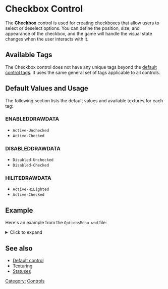 # Checkbox Control

The **Checkbox** control is used for creating checkboxes that allow users to select or deselect options. You can define
the position, size, and appearance of the checkbox, and the game will handle the visual state changes when the user
interacts with it.

## Available Tags

The Checkbox control does not have any unique tags beyond the [default control tags](../controls/user.md).
It uses the same general set of tags applicable to all controls.

## Default Values and Usage

The following section lists the default values and available textures for each tag:

### ENABLEDDRAWDATA

* `Active-Unchecked`
* `Active-Checked`

### DISABLEDDRAWDATA

* `Disabled-Unchecked`
* `Disabled-Checked`

### HILITEDRAWDATA

* `Active-HiLighted`
* `Active-Checked`

## Example

Here's an example from the `OptionsMenu.wnd` file:

<details>
  <summary>Click to expand</summary>

```nasm
        WINDOW
          WINDOWTYPE = CHECKBOX;
          SCREENRECT = UPPERLEFT: 160 260,
                       BOTTOMRIGHT: 387 285,
                       CREATIONRESOLUTION: 800 600;
          NAME = "OptionsMenu.wnd:CheckAlternateMouse";
          STATUS = ENABLED+IMAGE+BORDER;
          STYLE = CHECKBOX+MOUSETRACK;
          SYSTEMCALLBACK = "[None]";
          INPUTCALLBACK = "[None]";
          TOOLTIPCALLBACK = "[None]";
          DRAWCALLBACK = "[None]";
          FONT = NAME: "Arial", SIZE: 14, BOLD: 0;
          HEADERTEMPLATE = "MinorTitle";
          TOOLTIPTEXT = "TOOLTIP:AlternateMouse";
          TOOLTIPDELAY = -1;
          TEXT = "GUI:AlternateMouse";
          TEXTCOLOR = ENABLED:  255 255 255 255, ENABLEDBORDER:  0 0 0 255,
                      DISABLED: 192 192 192 255, DISABLEDBORDER: 64 64 64 255,
                      HILITE:   186 255 12 255, HILITEBORDER:   0 0 0 255;
          ENABLEDDRAWDATA = IMAGE: NoImage, COLOR: 255 0 0 255, BORDERCOLOR: 255 128 128 255,
                            IMAGE: Active-Unchecked, COLOR: 255 255 255 0, BORDERCOLOR: 128 128 255 255,
                            IMAGE: Active-Checked, COLOR: 0 0 255 255, BORDERCOLOR: 128 128 255 255,
                            IMAGE: NoImage, COLOR: 255 255 255 0, BORDERCOLOR: 255 255 255 0,
                            IMAGE: NoImage, COLOR: 255 255 255 0, BORDERCOLOR: 255 255 255 0,
                            IMAGE: NoImage, COLOR: 255 255 255 0, BORDERCOLOR: 255 255 255 0,
                            IMAGE: NoImage, COLOR: 255 255 255 0, BORDERCOLOR: 255 255 255 0,
                            IMAGE: NoImage, COLOR: 255 255 255 0, BORDERCOLOR: 255 255 255 0,
                            IMAGE: NoImage, COLOR: 255 255 255 0, BORDERCOLOR: 255 255 255 0;
          DISABLEDDRAWDATA = IMAGE: NoImage, COLOR: 128 128 128 255, BORDERCOLOR: 192 192 192 255,
                             IMAGE: Disabled-Unchecked, COLOR: 255 255 255 0, BORDERCOLOR: 192 192 192 255,
                             IMAGE: Disabled-Checked, COLOR: 64 64 64 255, BORDERCOLOR: 254 254 254 255,
                             IMAGE: NoImage, COLOR: 255 255 255 0, BORDERCOLOR: 255 255 255 0,
                             IMAGE: NoImage, COLOR: 255 255 255 0, BORDERCOLOR: 255 255 255 0,
                             IMAGE: NoImage, COLOR: 255 255 255 0, BORDERCOLOR: 255 255 255 0,
                             IMAGE: NoImage, COLOR: 255 255 255 0, BORDERCOLOR: 255 255 255 0,
                             IMAGE: NoImage, COLOR: 255 255 255 0, BORDERCOLOR: 255 255 255 0,
                             IMAGE: NoImage, COLOR: 255 255 255 0, BORDERCOLOR: 255 255 255 0;
          HILITEDRAWDATA = IMAGE: NoImage, COLOR: 0 255 0 255, BORDERCOLOR: 128 255 128 255,
                           IMAGE: Active-HiLighted, COLOR: 255 255 255 0, BORDERCOLOR: 128 128 255 255,
                           IMAGE: Active-Checked, COLOR: 255 255 0 255, BORDERCOLOR: 254 254 254 255,
                           IMAGE: NoImage, COLOR: 255 255 255 0, BORDERCOLOR: 255 255 255 0,
                           IMAGE: NoImage, COLOR: 255 255 255 0, BORDERCOLOR: 255 255 255 0,
                           IMAGE: NoImage, COLOR: 255 255 255 0, BORDERCOLOR: 255 255 255 0,
                           IMAGE: NoImage, COLOR: 255 255 255 0, BORDERCOLOR: 255 255 255 0,
                           IMAGE: NoImage, COLOR: 255 255 255 0, BORDERCOLOR: 255 255 255 0,
                           IMAGE: NoImage, COLOR: 255 255 255 0, BORDERCOLOR: 255 255 255 0;
        END
```

</details>

## See also

* [Default control](user.md)
* [Texturing](../texturing.md)
* [Statuses](../statuses.md)

[Category:](../Categories.md) [Controls](../Controls.md)
